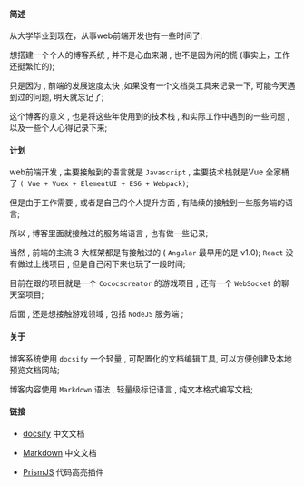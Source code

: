 #### 简述

从大学毕业到现在，从事web前端开发也有一些时间了;
    
想搭建一个个人的博客系统 , 并不是心血来潮 , 也不是因为闲的慌 (事实上，工作还挺繁忙的);

只是因为 , 前端的发展速度太快 ,如果没有一个文档类工具来记录一下, 可能今天遇到过的问题, 明天就忘记了;

这个博客的意义 , 也是将这些年使用到的技术栈 , 和实际工作中遇到的一些问题 , 以及一些个人心得记录下来;

#### 计划

web前端开发 , 主要接触到的语言就是 ` Javascript ` , 主要技术栈就是Vue 全家桶了 ` ( Vue + Vuex + ElementUI + ES6 + Webpack) `;

但是由于工作需要 , 或者是自己的个人提升方面 , 有陆续的接触到一些服务端的语言;

所以 , 博客里面就接触过的服务端语言 , 也有做一些记录;

当然 , 前端的主流 3 大框架都是有接触过的 ( ` Angular ` 最早用的是 v1.0);  ` React ` 没有做过上线项目 , 但是自己闲下来也玩了一段时间;

目前在跟的项目就是一个 ` Cococscreator ` 的游戏项目 , 还有一个 ` WebSocket ` 的聊天室项目;

后面 , 还是想接触游戏领域 , 包括 ` NodeJS ` 服务端 ;

#### 关于

博客系统使用 ` docsify ` 一个轻量 , 可配置化的文档编辑工具, 可以方便创建及本地预览文档网站;

博客内容使用 ` Markdown ` 语法 , 轻量级标记语言 , 纯文本格式编写文档;


#### 链接

 - [docsify](https://docsify.js.org/#/) 中文文档

 - [Markdown](http://xianbai.me/learn-md/index.html) 中文文档

 - [PrismJS](https://github.com/PrismJS/prism/tree/gh-pages/components) 代码高亮插件



